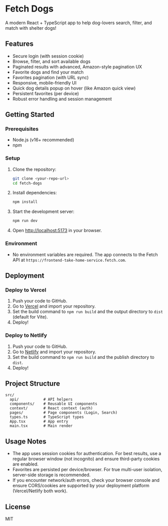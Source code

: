 # Fetch Dogs

A modern React + TypeScript app to help dog-lovers search, filter, and match with shelter dogs!

## Features
- Secure login (with session cookie)
- Browse, filter, and sort available dogs
- Paginated results with advanced, Amazon-style pagination UX
- Favorite dogs and find your match
- Favorites pagination (with URL sync)
- Responsive, mobile-friendly UI
- Quick dog details popup on hover (like Amazon quick view)
- Persistent favorites (per device)
- Robust error handling and session management

## Getting Started

### Prerequisites
- Node.js (v16+ recommended)
- npm

### Setup
1. Clone the repository:
   ```sh
   git clone <your-repo-url>
   cd fetch-dogs
   ```
2. Install dependencies:
   ```sh
   npm install
   ```
3. Start the development server:
   ```sh
   npm run dev
   ```
4. Open [http://localhost:5173](http://localhost:5173) in your browser.

### Environment
- No environment variables are required. The app connects to the Fetch API at `https://frontend-take-home-service.fetch.com`.

## Deployment

### Deploy to Vercel
1. Push your code to GitHub.
2. Go to [Vercel](https://vercel.com/) and import your repository.
3. Set the build command to `npm run build` and the output directory to `dist` (default for Vite).
4. Deploy!

### Deploy to Netlify
1. Push your code to GitHub.
2. Go to [Netlify](https://app.netlify.com/) and import your repository.
3. Set the build command to `npm run build` and the publish directory to `dist`.
4. Deploy!

## Project Structure
```
src/
  api/           # API helpers
  components/    # Reusable UI components
  context/       # React context (auth)
  pages/         # Page components (Login, Search)
  types.ts       # TypeScript types
  App.tsx        # App entry
  main.tsx       # Main render
```

## Usage Notes
- The app uses session cookies for authentication. For best results, use a regular browser window (not incognito) and ensure third-party cookies are enabled.
- Favorites are persisted per device/browser. For true multi-user isolation, server-side storage is recommended.
- If you encounter network/auth errors, check your browser console and ensure CORS/cookies are supported by your deployment platform (Vercel/Netlify both work).

## License
MIT
